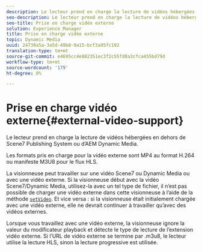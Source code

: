 ```yaml
---
description: Le lecteur prend en charge la lecture de vidéos hébergées en dehors de Scene7 Publishing System ou d’AEM Dynamic Media.
seo-description: Le lecteur prend en charge la lecture de vidéos hébergées en dehors de Scene7 Publishing System ou d’AEM Dynamic Media.
seo-title: Prise en charge vidéo externe
solution: Experience Manager
title: Prise en charge vidéo externe
topic: Dynamic Media
uuid: 24739a5a-3a5d-49b8-9a15-bcf3a95fc192
translation-type: tm+mt
source-git-commit: e4695cc4e882351ec3f2c55fd8a3cfca455bd79d
workflow-type: tm+mt
source-wordcount: '179'
ht-degree: 0%

---
```



# Prise en charge vidéo externe{#external-video-support}

Le lecteur prend en charge la lecture de vidéos hébergées en dehors de Scene7 Publishing System ou d’AEM Dynamic Media.

Les formats pris en charge pour la vidéo externe sont MP4 au format H.264 ou manifeste M3U8 pour le flux HLS.

La visionneuse peut travailler sur une vidéo Scene7 ou Dynamic Media ou avec une vidéo externe. Si la visionneuse début avec la vidéo Scene7/Dynamic Media, utilisez-la avec un tel type de fichier, il n’est pas possible de charger une vidéo externe dans cette visionneuse à l’aide de la méthode [ `setVideo`](../../c-html5-s7-aem-asset-viewers/c-html5-video-reference/c-html5-video-viewer-20-javascriptapiref/r-html5-video-viewer-20-javascriptapiref-setvideo.md#reference-85d3422d6ce64a36ac74827120b5a17c). Et vice versa : si la visionneuse était initialement chargée avec une vidéo externe, elle ne devrait continuer à travailler qu’avec des vidéos externes.

Lorsque vous travaillez avec une vidéo externe, la visionneuse ignore la valeur du modificateur playback et détecte le type de lecture de l’extension vidéo externe. Si l’URL de vidéo externe se termine par .m3u8, le lecteur utilise la lecture HLS, sinon la lecture progressive est utilisée.
